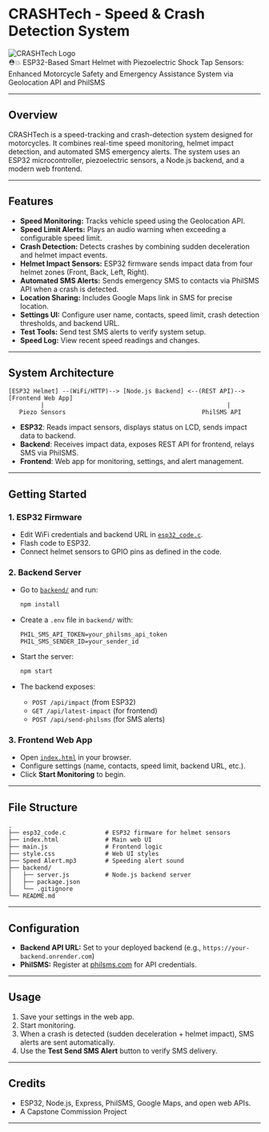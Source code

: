 # CRASHTech - Speed & Crash Detection System

![CRASHTech Logo](https://img.shields.io/badge/ESP32-Smart%20Helmet-orange)  
⛑️💥 ESP32-Based Smart Helmet with Piezoelectric Shock Tap Sensors: Enhanced Motorcycle Safety and Emergency Assistance System via Geolocation API and PhilSMS

---

## Overview

CRASHTech is a speed-tracking and crash-detection system designed for motorcycles. It combines real-time speed monitoring, helmet impact detection, and automated SMS emergency alerts. The system uses an ESP32 microcontroller, piezoelectric sensors, a Node.js backend, and a modern web frontend.

---

## Features

- **Speed Monitoring:** Tracks vehicle speed using the Geolocation API.
- **Speed Limit Alerts:** Plays an audio warning when exceeding a configurable speed limit.
- **Crash Detection:** Detects crashes by combining sudden deceleration and helmet impact events.
- **Helmet Impact Sensors:** ESP32 firmware sends impact data from four helmet zones (Front, Back, Left, Right).
- **Automated SMS Alerts:** Sends emergency SMS to contacts via PhilSMS API when a crash is detected.
- **Location Sharing:** Includes Google Maps link in SMS for precise location.
- **Settings UI:** Configure user name, contacts, speed limit, crash detection thresholds, and backend URL.
- **Test Tools:** Send test SMS alerts to verify system setup.
- **Speed Log:** View recent speed readings and changes.

---

## System Architecture

```
[ESP32 Helmet] --(WiFi/HTTP)--> [Node.js Backend] <--(REST API)--> [Frontend Web App]
         |                                                   |
   Piezo Sensors                                      PhilSMS API
```

- **ESP32**: Reads impact sensors, displays status on LCD, sends impact data to backend.
- **Backend**: Receives impact data, exposes REST API for frontend, relays SMS via PhilSMS.
- **Frontend**: Web app for monitoring, settings, and alert management.

---

## Getting Started

### 1. ESP32 Firmware

- Edit WiFi credentials and backend URL in [`esp32_code.c`](esp32_code.c).
- Flash code to ESP32.
- Connect helmet sensors to GPIO pins as defined in the code.

### 2. Backend Server

- Go to [`backend/`](backend/) and run:

  ```sh
  npm install
  ```

- Create a `.env` file in `backend/` with:

  ```
  PHIL_SMS_API_TOKEN=your_philsms_api_token
  PHIL_SMS_SENDER_ID=your_sender_id
  ```

- Start the server:

  ```sh
  npm start
  ```

- The backend exposes:
  - `POST /api/impact` (from ESP32)
  - `GET /api/latest-impact` (for frontend)
  - `POST /api/send-philsms` (for SMS alerts)

### 3. Frontend Web App

- Open [`index.html`](index.html) in your browser.
- Configure settings (name, contacts, speed limit, backend URL, etc.).
- Click **Start Monitoring** to begin.

---

## File Structure

```
.
├── esp32_code.c           # ESP32 firmware for helmet sensors
├── index.html             # Main web UI
├── main.js                # Frontend logic
├── style.css              # Web UI styles
├── Speed Alert.mp3        # Speeding alert sound
├── backend/
│   ├── server.js          # Node.js backend server
│   ├── package.json
│   └── .gitignore
└── README.md
```

---

## Configuration

- **Backend API URL:** Set to your deployed backend (e.g., `https://your-backend.onrender.com`)
- **PhilSMS:** Register at [philsms.com](https://philsms.com) for API credentials.

---

## Usage

1. Save your settings in the web app.
2. Start monitoring.
3. When a crash is detected (sudden deceleration + helmet impact), SMS alerts are sent automatically.
4. Use the **Test Send SMS Alert** button to verify SMS delivery.

---

## Credits

- ESP32, Node.js, Express, PhilSMS, Google Maps, and open web APIs.
- A Capstone Commission Project

---